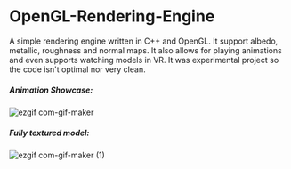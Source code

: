 # OpenGL-Rendering-Engine
A simple rendering engine written in C++ and OpenGL. It support albedo, metallic, roughness and normal maps. It also allows for playing animations and even supports watching models in VR.
It was experimental project so the code isn't optimal nor very clean.

##### Animation Showcase:

![ezgif com-gif-maker](https://user-images.githubusercontent.com/21182768/157209874-74072228-586e-4e7a-99f3-b1278c2eccb8.gif)

##### Fully textured model:

![ezgif com-gif-maker (1)](https://user-images.githubusercontent.com/21182768/157209887-1e4cd2ee-825c-45d6-bb20-339486e44e77.gif)

